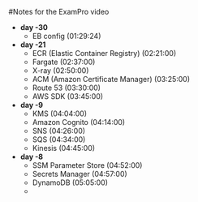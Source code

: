 #Notes for the ExamPro video

* **day -30**
  - EB config (01:29:24)
* **day -21**
  - ECR (Elastic Container Registry) (02:21:00)
  - Fargate (02:37:00)
  - X-ray (02:50:00)
  - ACM (Amazon Certificate Manager) (03:25:00)
  - Route 53 (03:30:00)
  - AWS SDK (03:45:00)
* **day -9**
  - KMS (04:04:00)
  - Amazon Cognito (04:14:00)
  - SNS (04:26:00)
  - SQS (04:34:00)
  - Kinesis (04:45:00)
* **day -8**
  - SSM Parameter Store (04:52:00)
  - Secrets Manager (04:57:00)
  - DynamoDB (05:05:00)
  - 
